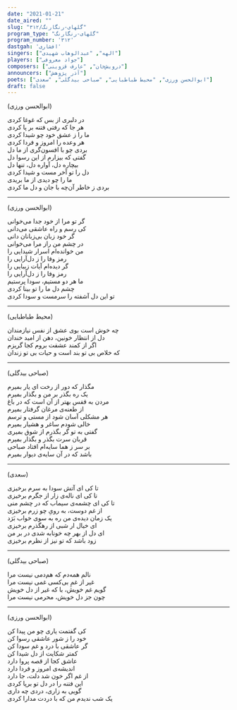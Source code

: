 ```yaml
---
date: "2021-01-21"
date_aired: ""
slug: "گلهای-رنگارنگ/۳۱۲"
program_type: "گلهای-رنگارنگ"
program_number: '۳۱۲'
dastgah: 'افشاری'
singers: ["الهه", "عبدالوهاب شهیدی"]
players: ["جواد معروفی"]
composers: ["درویش‌خان", "عارف قزوینی"]
announcers: ["آذر پژوهش"]
poets: ["ابوالحسن ورزی", "محیط طباطبایی", "صباحی بیدگلی", "سعدی"]
draft: false
---
```


(ابوالحسن ورزی)  

در دلبری از بس که غوغا کردی  
هر جا که رفتی فتنه بر پا کردی  
ما را ز عشق خود چو شیدا کردی  
هر وعده را امروز و فردا کردی  
بردی چو با افسون‌گری از ما دل  
گفتی که بیزارم از این رسوا دل  
بیچاره دل، آواره دل، تنها دل  
دل را تو آخر مست و شیدا کردی  
ما را چو دیدی از ما بریدی  
بردی ز خاطر آن‌چه با جان و دل ما کردی  

---  

(ابوالحسن ورزی)  

گر تو مرا از خود جدا می‌خوانی  
کی رسم و راه عاشقی می‌دانی  
گر خود زبان بی‌زبانان دانی  
در چشم من راز مرا می‌خوانی  
من خوانده‌ام اسرار شیدایی را  
رمز وفا را ز دل‌آرایی را  
گر دیده‌ام آیات زیبایی را  
رمز وفا را ز دل‌آرایی را  
ما هر دو مستیم، سودا پرستیم  
چشم دل ما را تو بینا کردی  
تو این دل آشفته را سرمست و سودا کردی  

---  

(محیط طباطبایی)  

چه خوش است بوی عشق از نفس نیازمندان  
دل از انتظار خونین، دهن از امید خندان  
اگر از کمند عشقت بروم کجا گریزم  
که خلاص بی تو بند است و حیات بی تو زندان  

---  

(صباحی بیدگلی)  

مگذار که دور از رخت ای یار بمیرم  
یک ره بگذر بر من و بگذار بمیرم  
مردن به قفس بهتر از آن است که در باغ  
از طعنه‌ی مرغان گرفتار بمیرم  
هر مشکلی آسان شود از مستی و ترسم  
خالی شودم ساغر و هشیار بمیرم  
گفتی به تو گر بگذرم از شوق بمیری  
قربان سرت بگذر و بگذار بمیرم  
بر سر ز هما سایه‌ام افتاد صباحی  
باشد که در آن سایه‌ی دیوار بمیرم  

---  

(سعدی)  

تا کی ای آتش سودا به سرم برخیزی  
تا کی ای ناله‌ی زار از جگرم برخیزی  
تا کی ای چشمه‌ی سیماب که در چشم منی  
از غم دوست، به رویِ چو زرم برخیزی  
یک زمان دیده‌ی من ره به سوی خواب بَرَد  
ای خیال ار شبی از رهگذرم برخیزی  
ای دل از بهر چه خونابه شدی در بر من  
زود باشد که تو نیز از نظرم برخیزی  

---  

(صباحی بیدگلی)  

نالم همه‌دم که هم‌دمی نیست مرا  
غیر از غمِ بی‌کسی غمی نیست مرا  
گویم غم خویش، با که غیر از دل خویش  
چون جز دل خویش، محرمی نیست مرا  

---  

(ابوالحسن ورزی)  

کی گفتمت یاری چو من پیدا کن  
خود را ز شور عاشقی رسوا کن  
گر عاشقی با درد و غم سودا کن  
کمتر شکایت از دل شیدا کن  
عاشق کجا از قصه پروا دارد  
اندیشه‌ی امروز و فردا دارد  
از غم اگر خون شد دلت، جا دارد  
این فتنه را در دل تو برپا كردی  
گویی به زاری، دردی چه داری  
یک شب ندیدم من که با دردت مدارا کردی  
